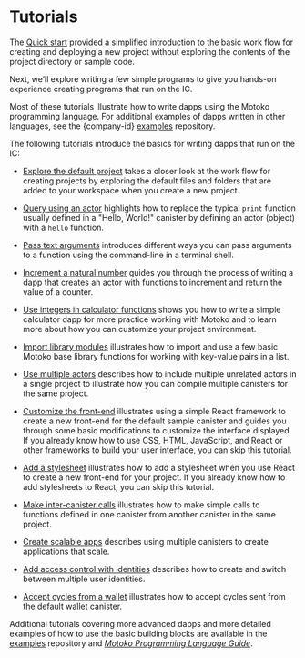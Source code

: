# Tutorials

The [Quick start](../quickstart/quickstart-intro) provided a simplified introduction to the basic work flow for creating and deploying a new project without exploring the contents of the project directory or sample code.

Next, we’ll explore writing a few simple programs to give you hands-on experience creating programs that run on the IC.

Most of these tutorials illustrate how to write dapps using the Motoko programming language. For additional examples of dapps written in other languages, see the {company-id} [examples](https://github.com/dfinity/examples) repository.

The following tutorials introduce the basics for writing dapps that run on the IC:

-   [Explore the default project](explore-templates) takes a closer look at the work flow for creating projects by exploring the default files and folders that are added to your workspace when you create a new project.

-   [Query using an actor](define-an-actor) highlights how to replace the typical `print` function usually defined in a "Hello, World!" canister by defining an actor (object) with a `hello` function.

-   [Pass text arguments](hello-location) introduces different ways you can pass arguments to a function using the command-line in a terminal shell.

-   [Increment a natural number](counter-tutorial) guides you through the process of writing a dapp that creates an actor with functions to increment and return the value of a counter.

-   [Use integers in calculator functions](calculator) shows you how to write a simple calculator dapp for more practice working with Motoko and to learn more about how you can customize your project environment.

-   [Import library modules](phonebook) illustrates how to import and use a few basic Motoko base library functions for working with key-value pairs in a list.

-   [Use multiple actors](multiple-actors) describes how to include multiple unrelated actors in a single project to illustrate how you can compile multiple canisters for the same project.

-   [Customize the front-end](custom-frontend) illustrates using a simple React framework to create a new front-end for the default sample canister and guides you through some basic modifications to customize the interface displayed. If you already know how to use CSS, HTML, JavaScript, and React or other frameworks to build your user interface, you can skip this tutorial.

-   [Add a stylesheet](my-contacts) illustrates how to add a stylesheet when you use React to create a new front-end for your project. If you already know how to add stylesheets to React, you can skip this tutorial.

-   [Make inter-canister calls](intercanister-calls) illustrates how to make simple calls to functions defined in one canister from another canister in the same project.

-   [Create scalable apps](scalability-cancan) describes using multiple canisters to create applications that scale.

-   [Add access control with identities](access-control) describes how to create and switch between multiple user identities.

-   [Accept cycles from a wallet](simple-cycles) illustrates how to accept cycles sent from the default wallet canister.

Additional tutorials covering more advanced dapps and more detailed examples of how to use the basic building blocks are available in the [examples](https://github.com/dfinity/examples) repository and [*Motoko Programming Language Guide*](../language-guide/motoko).
